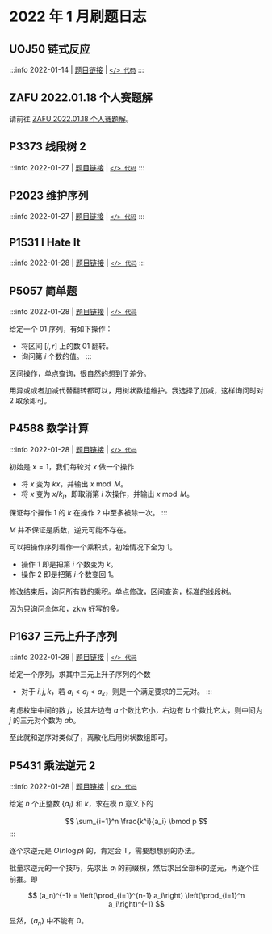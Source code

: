 # 2022 年 1 月刷题日志

## UOJ50 链式反应

:::info 2022-01-14 | [题目链接](https://uoj.ac/problem/50) | [`</> 代码`](https://github.com/rogeryoungh/code-of-acm/blob/main/src/UOJ/50.cpp)
:::

## ZAFU 2022.01.18 个人赛题解

请前往 [ZAFU 2022.01.18 个人赛题解](https://acm.rogery.dev/post/2022-01/hj1/)。

## P3373 线段树 2

:::info 2022-01-27 | [题目链接](https://www.luogu.com.cn/problem/P3373) | [`</> 代码`](https://github.com/rogeryoungh/code-of-acm/blob/main/src/Luogu/3x/P3373.cpp)
:::

## P2023 维护序列

:::info 2022-01-27 | [题目链接](https://www.luogu.com.cn/problem/P2023) | [`</> 代码`](https://github.com/rogeryoungh/code-of-acm/blob/main/src/Luogu/2x/P2023.cpp)
:::

## P1531 I Hate It

:::info 2022-01-28 | [题目链接](https://www.luogu.com.cn/problem/P1531) | [`</> 代码`](https://github.com/rogeryoungh/code-of-acm/blob/main/src/Luogu/1x/P1531.cpp)
:::

## P5057 简单题

:::info 2022-01-28 | [题目链接](https://www.luogu.com.cn/problem/P5057) | [`</> 代码`](https://github.com/rogeryoungh/code-of-acm/blob/main/src/Luogu/5x/P5057.cpp)

给定一个 01 序列，有如下操作：

- 将区间 $[l,r]$ 上的数 01 翻转。
- 询问第 $i$ 个数的值。
:::

区间操作，单点查询，很自然的想到了差分。

用异或或者加减代替翻转都可以，用树状数组维护。我选择了加减，这样询问时对 $2$ 取余即可。

## P4588 数学计算

:::info 2022-01-28 | [题目链接](https://www.luogu.com.cn/problem/P4588) | [`</> 代码`](https://github.com/rogeryoungh/code-of-acm/blob/main/src/Luogu/4x/P4588.cpp)

初始是 $x=1$，我们每轮对 $x$ 做一个操作

- 将 $x$ 变为 $k x$，并输出 $x \bmod M$。
- 将 $x$ 变为 $x / k_i$，即取消第 $i$ 次操作，并输出 $x \bmod M$。

保证每个操作 1 的 $k$ 在操作 2 中至多被除一次。
:::

$M$ 并不保证是质数，逆元可能不存在。

可以把操作序列看作一个乘积式，初始情况下全为 $1$。

- 操作 1 即是把第 $i$ 个数变为 $k$。
- 操作 2 即是把第 $i$ 个数变回 $1$。

修改结束后，询问所有数的乘积。单点修改，区间查询，标准的线段树。

因为只询问全体和，zkw 好写的多。

## P1637 三元上升子序列

:::info 2022-01-28 | [题目链接](https://www.luogu.com.cn/problem/P1637) | [`</> 代码`](https://github.com/rogeryoungh/code-of-acm/blob/main/src/Luogu/1x/P1637.cpp)

给定一个序列，求其中三元上升子序列的个数

- 对于 $i,j,k$，若 $a_i < a_j < a_k$，则是一个满足要求的三元对。
:::

考虑枚举中间的数 $j$，设其左边有 $a$ 个数比它小，右边有 $b$ 个数比它大，则中间为 $j$ 的三元对个数为 $ab$。

至此就和逆序对类似了，离散化后用树状数组即可。

## P5431 乘法逆元 2

:::info 2022-01-28 | [题目链接](https://www.luogu.com.cn/problem/P5431) | [`</> 代码`](https://github.com/rogeryoungh/code-of-acm/blob/main/src/Luogu/1x/P5431.cpp)

给定 $n$ 个正整数 $\{a_i\}$ 和 $k$，求在模 $p$ 意义下的

$$
\sum_{i=1}^n \frac{k^i}{a_i} \bmod p
$$
:::

逐个求逆元是 $O(n \log p)$ 的，肯定会 T，需要想想别的办法。

批量求逆元的一个技巧，先求出 $a_i$ 的前缀积，然后求出全部积的逆元，再逐个往前推。即

$$
(a_n)^{-1} = \left(\prod_{i=1}^{n-1} a_i\right) \left(\prod_{i=1}^n a_i\right)^{-1}
$$

显然，$\{a_n\}$ 中不能有 $0$。

